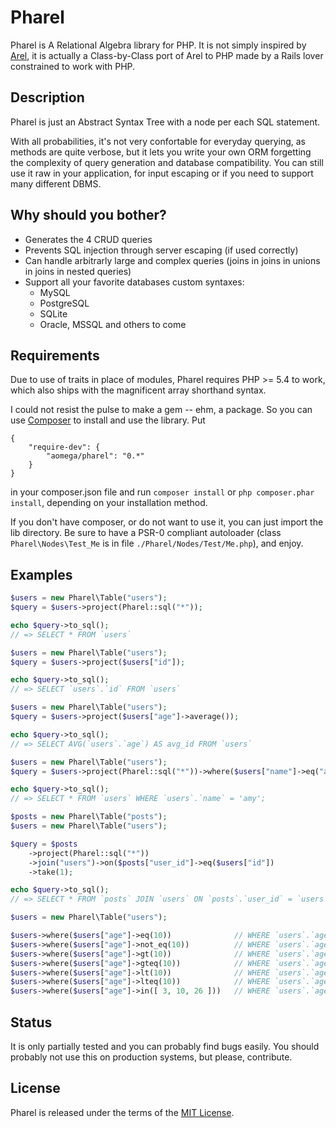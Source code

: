 # Pharel

Pharel is A Relational Algebra library for PHP. It is not simply inspired by [Arel](https://github.com/rails/arel), it is actually a Class-by-Class port of Arel to PHP made by a Rails lover constrained to work with PHP.

## Description

Pharel is just an Abstract Syntax Tree with a node per each SQL statement.

With all probabilities, it's not very confortable for everyday querying, as methods are quite verbose, but it lets you write your own ORM forgetting the complexity of query generation and database compatibility. You can still use it raw in your application, for input escaping or if you need to support many different DBMS.

## Why should you bother?

* Generates the 4 CRUD queries
* Prevents SQL injection through server escaping (if used correctly)
* Can handle arbitrarly large and complex queries (joins in joins in unions in joins in nested queries)
* Support all your favorite databases custom syntaxes:
    * MySQL
    * PostgreSQL
    * SQLite
    * Oracle, MSSQL and others to come

## Requirements

Due to use of traits in place of modules, Pharel requires PHP >= 5.4 to work, which also ships with the magnificent array shorthand syntax.

I could not resist the pulse to make a gem -- ehm, a package. So you can use [Composer](https://github.com/composer/composer) to install and use the library. Put

    {
        "require-dev": {
            "aomega/pharel": "0.*"
        }
    }

in your composer.json file and run `composer install` or `php composer.phar install`, depending on your installation method.

If you don't have composer, or do not want to use it, you can just import the lib directory. Be sure to have a PSR-0 compliant autoloader (class `Pharel\Nodes\Test_Me` is in file `./Pharel/Nodes/Test/Me.php`), and enjoy.

## Examples

```php
$users = new Pharel\Table("users");
$query = $users->project(Pharel::sql("*"));

echo $query->to_sql();
// => SELECT * FROM `users`
```

```php
$users = new Pharel\Table("users");
$query = $users->project($users["id"]);

echo $query->to_sql();
// => SELECT `users`.`id` FROM `users`
```

```php
$users = new Pharel\Table("users");
$query = $users->project($users["age"]->average());

echo $query->to_sql();
// => SELECT AVG(`users`.`age`) AS avg_id FROM `users`
```

```php
$users = new Pharel\Table("users");
$query = $users->project(Pharel::sql("*"))->where($users["name"]->eq("amy"));

echo $query->to_sql();
// => SELECT * FROM `users` WHERE `users`.`name` = 'amy';
```

```php
$posts = new Pharel\Table("posts");
$users = new Pharel\Table("users");

$query = $posts
    ->project(Pharel::sql("*"))
    ->join("users")->on($posts["user_id"]->eq($users["id"])
    ->take(1);

echo $query->to_sql();
// => SELECT * FROM `posts` JOIN `users` ON `posts`.`user_id` = `users`.`id` LIMIT 1
```

```php
$users = new Pharel\Table("users");

$users->where($users["age"]->eq(10))              // WHERE `users`.`age` = 10
$users->where($users["age"]->not_eq(10))          // WHERE `users`.`age` != 10
$users->where($users["age"]->gt(10))              // WHERE `users`.`age` > 10
$users->where($users["age"]->gteq(10))            // WHERE `users`.`age` >= 10
$users->where($users["age"]->lt(10))              // WHERE `users`.`age` < 10
$users->where($users["age"]->lteq(10))            // WHERE `users`.`age` <= 10
$users->where($users["age"]->in([ 3, 10, 26 ]))   // WHERE `users`.`age` IN (3, 10, 26)
```

## Status

It is only partially tested and you can probably find bugs easily. You should probably not use this on production systems, but please, contribute.

## License

Pharel is released under the terms of the [MIT License](https://github.com/aomega08/pharel/blob/master/LICENSE).
